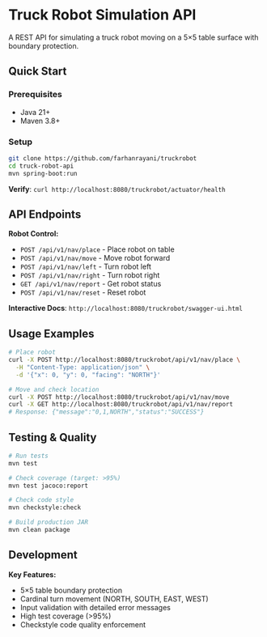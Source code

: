 # Truck Robot Simulation API

A REST API for simulating a truck robot moving on a 5×5 table surface with boundary protection.

## Quick Start

### Prerequisites
- Java 21+
- Maven 3.8+

### Setup
```bash
git clone https://github.com/farhanrayani/truckrobot
cd truck-robot-api
mvn spring-boot:run
```

**Verify**: `curl http://localhost:8080/truckrobot/actuator/health`

## API Endpoints

**Robot Control:**
- `POST /api/v1/nav/place` - Place robot on table
- `POST /api/v1/nav/move` - Move robot forward
- `POST /api/v1/nav/left` - Turn robot left
- `POST /api/v1/nav/right` - Turn robot right
- `GET /api/v1/nav/report` - Get robot status
- `POST /api/v1/nav/reset` - Reset robot

**Interactive Docs**: `http://localhost:8080/truckrobot/swagger-ui.html`

## Usage Examples

```bash
# Place robot
curl -X POST http://localhost:8080/truckrobot/api/v1/nav/place \
  -H "Content-Type: application/json" \
  -d '{"x": 0, "y": 0, "facing": "NORTH"}'

# Move and check location
curl -X POST http://localhost:8080/truckrobot/api/v1/nav/move
curl -X GET http://localhost:8080/truckrobot/api/v1/nav/report
# Response: {"message":"0,1,NORTH","status":"SUCCESS"}
```

## Testing & Quality

```bash
# Run tests
mvn test

# Check coverage (target: >95%)
mvn test jacoco:report

# Check code style
mvn checkstyle:check

# Build production JAR
mvn clean package
```

## Development

**Key Features:**
- 5×5 table boundary protection
- Cardinal turn movement (NORTH, SOUTH, EAST, WEST)
- Input validation with detailed error messages
- High test coverage (>95%)
- Checkstyle code quality enforcement
